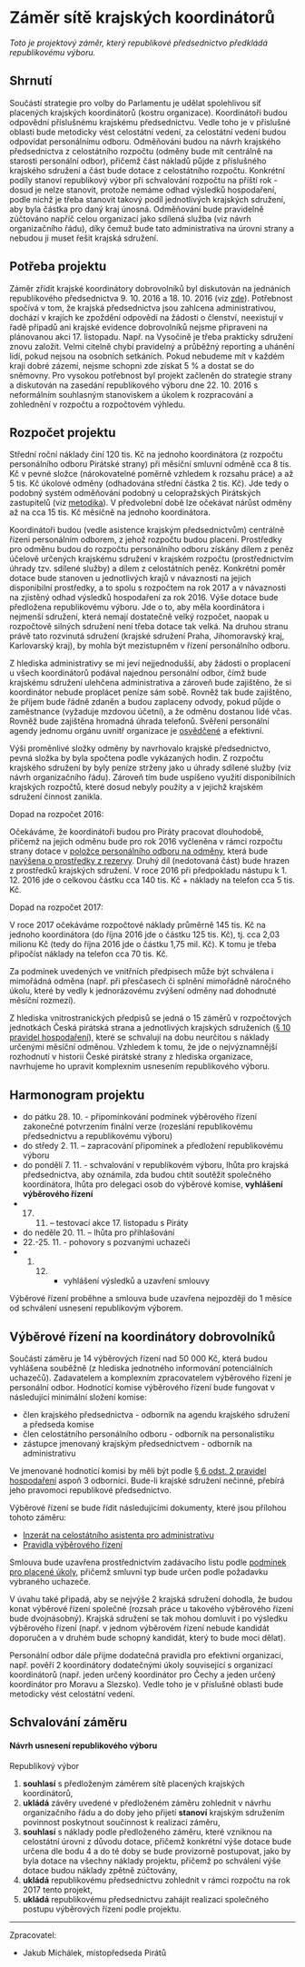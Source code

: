 Záměr sítě krajských koordinátorů
========================

*Toto je projektový záměr, který republikové předsednictvo předkládá republikovému výboru.*

Shrnutí
-------

Součástí strategie pro volby do Parlamentu je udělat spolehlivou síť placených krajských koordinátorů (kostru organizace). Koordinátoři budou odpovědní příslušnému krajskému předsednictvu. Vedle toho je v příslušné oblasti bude metodicky vést celostátní vedení, za celostátní vedení budou odpovídat personálnímu odboru. Odměňováni budou na návrh krajského předsednictva z celostátního rozpočtu (odměny bude mít centrálně na starosti personální odbor), přičemž část nákladů půjde z příslušného krajského sdružení a část bude dotace z celostátního rozpočtu. Konkrétní podíly stanoví republikový výbor při schvalování rozpočtu na příští rok - dosud je nelze stanovit, protože nemáme odhad výsledků hospodaření, podle nichž je třeba stanovit takový podíl jednotlivých krajských sdružení, aby byla částka pro daný kraj únosná. Odměňování bude pravidelně zúčtováno napříč celou organizací jako sdílená služba (viz návrh organizačního řádu), díky čemuž bude tato administrativa na úrovni strany a nebudou ji muset řešit krajská sdružení.  

Potřeba projektu
--------------

Záměr zřídit krajské koordinátory dobrovolníků byl diskutován na jednáních republikového předsednictva 9. 10. 2016 a 18. 10. 2016 (viz [zde](https://forum.pirati.cz/republikove-predsednictvo-f61/zapisy-z-jednani-republikoveho-predsednictva-t35129.html#p473797)). Potřebnost spočívá v tom, že krajská předsednictva jsou zahlcena administrativou, dochází v krajích ke zpoždění odpovědí na žádosti o členství, neexistují v řadě případů ani krajské evidence dobrovolníků nejsme připraveni na plánovanou akci 17. listopadu. Např. na Vysočině je třeba prakticky sdružení znovu založit. Velmi citelně chybí pravidelný a průběžný reporting a uhánění lidí, pokud nejsou na osobních setkáních. Pokud nebudeme mít v každém kraji dobré zázemí, nejsme schopni zde získat 5 % a dostat se do sněmovny. Pro vysokou potřebnost byl projekt začleněn do strategie strany a diskutován na zasedání republikového výboru dne 22. 10. 2016 s neformálním souhlasným stanoviskem a úkolem k rozpracování a zohlednění v rozpočtu a rozpočtovém výhledu. 

Rozpočet projektu
-----------------

Střední roční náklady činí 120 tis. Kč na jednoho koordinátora (z rozpočtu personálního odboru Pirátské strany) při měsíční smluvní odměně cca 8 tis. Kč v pevné složce (nárokovatelné poměrně vzhledem k rozsahu práce) a až 5 tis. Kč úkolové odměny (odhadována střední částka 2 tis. Kč). Jde tedy o podobný systém odměňování podobný u celopražských Pirátských zastupitelů (viz [metodika][metodika]). V předvolební době lze očekávat nárůst odměny až na cca 15 tis. Kč měsíčně na jednoho koordinátora. 

[metodika]: https://redmine.pirati.cz/projects/kspraha/wiki/Odm%C4%9B%C5%88ov%C3%A1n%C3%AD 

Koordinátoři budou (vedle asistence krajským předsednictvům) centrálně řízeni personálním odborem, z jehož rozpočtu budou placeni. Prostředky pro odměnu budou do rozpočtu personálního odboru získány dílem z peněz účelově určených krajskému sdružení v krajském rozpočtu (prostřednictvím úhrady tzv. sdílené služby) a dílem z celostátních peněz. Konkrétní poměr dotace bude stanoven u jednotlivých krajů v návaznosti na jejich disponibilní prostředky, a to spolu s rozpočtem na rok 2017 a v návaznosti na zjistěný odhad výsledků hospodaření za rok 2016. Výše dotace bude předložena republikovému výboru. Jde o to, aby měla koordinátora i nejmenší sdružení, která nemají dostatečně velký rozpočet, naopak u rozpočtově silných sdružení není třeba dotace tak velká. Na druhou stranu právě tato rozvinutá sdružení (krajské sdružení Praha, Jihomoravský kraj, Karlovarský kraj),  by mohla být mezistupněm v řízení personálního odboru. 

Z hlediska administrativy se mi jeví nejjednodušší, aby žádosti o proplacení u všech koordinátorů podával najednou personální odbor, čímž bude krajskému sdružení ulehčena administrativa a zároveň bude zajištěno, že si koordinátor nebude proplácet peníze sám sobě. Rovněž tak bude zajištěno, že příjem bude řádně zdaněn a budou zaplaceny odvody, pokud půjde o zaměstnance (vyžaduje mzdovou účetní), a že odměnu dostanou lidé včas. Rovněž bude zajištěna hromadná úhrada telefonů. Svěření personální agendy jednomu orgánu uvnitř organizace je [osvědčené](https://managementmania.com/cs/personalistika-a-lidske-zdroje) a efektivní. 

Výši proměnlivé složky odměny by navrhovalo krajské předsednictvo, pevná složka by byla spočtena podle vykázaných hodin. Z rozpočtu krajského sdružení by byly peníze strženy jako u úhrady sdílené služby (viz návrh organizačního řádu). Zároveň tím bude uspíšeno využití disponibilních krajských rozpočtů, které dosud nebyly použity a v jejichž krajském sdružení činnost zanikla. 

Dopad na rozpočet 2016:

Očekáváme, že koordinátoři budou pro Piráty pracovat dlouhodobě, přičemž na jejich odměnu bude pro rok 2016 vyčleněna v rámci rozpočtu strany dotace v [položce personálního odboru na odměny](https://www.pirati.cz/fo/hospodareni2016/rozpocty/strana/212900003), která bude [navýšena o prostředky z rezervy](https://www.pirati.cz/fo/hospodareni2016/rozpocty/strana/212500100). Druhý díl (nedotovaná část) bude hrazen z prostředků krajských sdružení. V roce 2016 při předpokladu nástupu k 1. 12. 2016 jde o celkovou částku cca 140 tis. Kč + náklady na telefon cca 5 tis. Kč. 

Dopad na rozpočet 2017:

V roce 2017 očekáváme rozpočtové náklady průměrně 145 tis. Kč na jednoho koordinátora (do října 2016 jde o částku 125 tis. Kč), tj. cca 2,03 milionu Kč (tedy do října 2016 jde o částku 1,75 mil. Kč). K tomu je třeba připočíst náklady na telefon cca 70 tis. Kč.

Za podmínek uvedených ve vnitřních předpisech může být schválena i mimořádná odměna (např. při přesčasech či splnění mimořádně náročného úkolu, které by vedly k jednorázovému zvýšení odměny nad dohodnuté měsíční rozmezí).

[podbor]: https://www.pirati.cz/fo/hospodareni2016/rozpocty/strana/212600003

Z hlediska vnitrostranických předpisů se jedná o 15 záměrů v rozpočtových jednotkách Česká pirátská strana a jednotlivých krajských sdruženích ([§ 10 pravidel hospodaření][prah]), které se schvalují na dobu neurčitou s náklady určenými měsíční odměnou. Vzhledem k tomu, že jde o nejvýznamnější rozhodnutí v historii České pirátské strany z hlediska organizace, navrhujeme ho upravit komplexním usnesením republikového výboru.

[prah]: https://www.pirati.cz/rules/prah

Harmonogram projektu
--------------------

* do pátku 28. 10. - připomínkování podmínek výběrového řízení zakonečné potvrzením finální verze (rozeslání republikovému předsednictvu a republikovému výboru)
* do středy 2. 11. – zapracování připomínek a předložení republikovému výboru
* do pondělí 7. 11. - schvalování v republikovém výboru, lhůta pro krajská předsednictva, aby oznámila, zda budou chtít soutěžit společného koordinátora, lhůta pro delegaci osob do výběrové komise, **vyhlášení výběrového řízení**
* 17. 11. – testovací akce 17. listopadu s Piráty
* do neděle 20. 11. – lhůta pro přihlašování
* 22.-25. 11. - pohovory s pozvanými uchazeči
* 1. 12. - vyhlášení výsledků a uzavření smlouvy

Výběrové řízení proběhne a smlouva bude uzavřena nejpozději do 1 měsíce od schválení usnesení republikovým výborem.

Výběrové řízení na koordinátory dobrovolníků
----------------

Součástí záměru je 14 výběrových řízení nad 50 000 Kč, která budou vyhlášena souběžně (z hlediska jednotného informování potenciálních uchazečů). Zadavatelem a komplexním zpracovatelem výběrového řízení je personální odbor. Hodnotící komise výběrového řízení bude fungovat v následující minimální složení komise: 

* člen krajského předsednictva - odborník na agendu krajského sdružení a předseda komise
* člen celostátního personálního odboru - odborník na personalistiku
* zástupce jmenovaný krajským předsednictvem - odborník na administrativu

Ve jmenované hodnotící komisi by měli být podle [§ 6 odst. 2 pravidel hospodaření](https://www.pirati.cz/rules/prah#vyberova_rizeni) aspoň 3 odborníci. Bude-li krajské sdružení nečinné, přebírá jeho pravomoci republikové předsednictvo.

Výběrové řízení se bude řídit následujícími dokumenty, které jsou přílohou tohoto záměru:

* [Inzerát na celostátního asistenta pro administrativu](README.md)
* [Pravidla výběrového řízení](pravidla.md)

Smlouva bude uzavřena prostřednictvím zadávacího listu podle [podmínek pro placené úkoly](https://github.com/pirati-cz/sablony/blob/4b07ba675434ee634c527909d537122264cc712e/ukoly/podminky/podminky.md), přičemž smluvní typ bude určen podle požadavku vybraného uchazeče.

V úvahu také připadá, aby se nejvýše 2 krajská sdružení dohodla, že budou konat výběrové řízení společné (rozsah práce u takového výběrového řízení bude dvojnásobný). Krajská sdružení se tak mohou domluvit i po výsledku výběrového řízení (např. v jednom výběrovém řízení nebude kandidát doporučen a v druhém bude schopný kandidát, který to bude moci dělat).

Personální odbor dále přijme dodatečná pravidla pro efektivní organizaci, např. pověří 2 koordinátory dodatečnými úkoly související s organizací koordinátorů (např. jeden určený koordinátor pro Čechy a jeden určený koordinátor pro Moravu a Slezsko). Vedle toho je v příslušné oblasti bude metodicky vést celostátní vedení. 


Schvalování záměru
------------------

#### Návrh usnesení republikového výboru

Republikový výbor

1. **souhlasí** s předloženým záměrem sítě placených krajských koordinátorů, 
2. **ukládá** závěry uvedené v předloženém záměru zohlednit v návrhu organizačního řádu a do doby jeho přijetí **stanoví** krajským sdružením povinnost poskytnout součinnost k realizaci záměru,
3. **souhlasí** s náklady podle předloženého záměru, které vzniknou na celostátní úrovni z důvodu dotace, přičemž konkrétní výše dotace bude určena dle bodu 4 a do té doby se bude provizorně postupovat, jako by byla dotace na všechny náklady projektu, přičemž po schválení výše dotace budou náklady zpětně zúčtovány,
4. **ukládá** republikovému předsednictvu zohlednit v rámci rozpočtu na rok 2017 tento projekt,
5. **ukládá** republikovému předsednictvu zahájit realizaci společného postupu výběrových řízení podle projektu.

---

Zpracovatel:

* Jakub Michálek, místopředseda Pirátů
